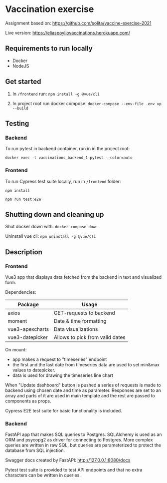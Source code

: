 # Vaccination exercise

Assignment based on:
https://github.com/solita/vaccine-exercise-2021

Live version:
https://eliaspoyliovaccinations.herokuapp.com/

## Requirements to run locally

- Docker
- NodeJS

## Get started

1. In `/frontend` run: `npm install -g @vue/cli`

2. In project root run docker compose: `docker-compose --env-file .env up --build`

## Testing

### Backend

To run pytest in backend container, run in in the project root:

`docker exec -t vaccinations_backend_1 pytest --color=auto`

### Frontend

To run Cypress test suite locally, run in `/frontend` folder:

`npm install`

`npm run test:e2e`


## Shutting down and cleaning up

Shut docker down with:
`docker-compose down`

Uninstall vue cli: `npm uninstall -g @vue/cli`

## Description



### Frontend

Vue3 app that displays data fetched from the backend in text and visualized form.

Dependencies:

Package | Usage
--------|------
axios   | GET-requests to backend
moment  | Date & time formatting
vue3-apexcharts | Data visualizations
vue3-datepicker | Allows to pick from valid dates

On mount: 
- app makes a request to "timeseries"
 endpoint
- the first and the last date from timeseries data are used to set min&max values to datepicker.
- data is used for drawing the timeseries line chart

When "Update dashboard" button is pushed a series of requests is made to backend using chosen date and time as parameter. Responses are set to an array and parts of it are used in main template and the rest are passed to components as props.

Cypress E2E test suite for basic functionality is included.

### Backend

FastAPI app that makes SQL queries to Postgres. SQLAlchemy is used as an ORM and psycopg2 as driver for connecting to Postgres. More complex queries are written in raw SQL, but queries are parameterized to protect the database from SQL injection.

Swagger docs created by FastAPI: http://127.0.0.1:8080/docs

Pytest test suite is provided to test API endpoints and that no extra characters can be written in queries.